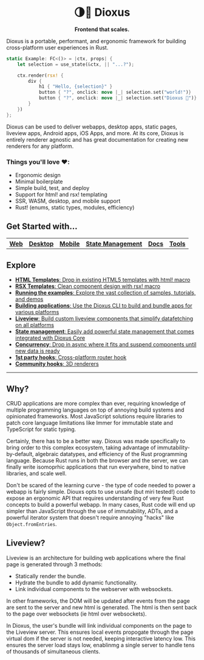 <div align="center">
  <h1>🌗🚀 Dioxus</h1>
  <p>
    <strong>Frontend that scales.</strong>
  </p>
</div>

<!-- # About -->

Dioxus is a portable, performant, and ergonomic framework for building cross-platform user experiences in Rust.


```rust
static Example: FC<()> = |ctx, props| {
    let selection = use_state(&ctx, || "...?");

    ctx.render(rsx! {
        div {
            h1 { "Hello, {selection}" }
            button { "?", onclick: move |_| selection.set("world!")}
            button { "?", onclick: move |_| selection.set("Dioxus 🎉")}
        }
    })
};
```

Dioxus can be used to deliver webapps, desktop apps, static pages, liveview apps, Android apps, iOS Apps, and more. At its core, Dioxus is entirely renderer agnostic and has great documentation for creating new renderers for any platform.

### **Things you'll love ❤️:**
- Ergonomic design
- Minimal boilerplate
- Simple build, test, and deploy
- Support for html! and rsx! templating
- SSR, WASM, desktop, and mobile support
- Rust! (enums, static types, modules, efficiency)
  

## Get Started with...
<table style="width:100%" align="center">
    <tr >
        <th><a href="http://github.com/jkelleyrtp/dioxus">Web</a></th>
        <th><a href="http://github.com/jkelleyrtp/dioxus">Desktop</a></th>
        <th><a href="http://github.com/jkelleyrtp/dioxus">Mobile</a></th>
        <th><a href="http://github.com/jkelleyrtp/dioxus">State Management</a></th>
        <th><a href="http://github.com/jkelleyrtp/dioxus">Docs</a></th>
        <th><a href="http://github.com/jkelleyrtp/dioxus">Tools</a></th>
    <tr>
</table>





## Explore
- [**HTML Templates**: Drop in existing HTML5 templates with html! macro](docs/guides/00-index.md)
- [**RSX Templates**: Clean component design with rsx! macro](docs/guides/00-index.md)
- [**Running the examples**: Explore the vast collection of samples, tutorials, and demos](docs/guides/00-index.md)
- [**Building applications**: Use the Dioxus CLI to build and bundle apps for various platforms](docs/guides/01-ssr.md)
- [**Liveview**: Build custom liveview components that simplify datafetching on all platforms](docs/guides/01-ssr.md)
- [**State management**: Easily add powerful state management that comes integrated with Dioxus Core](docs/guides/01-ssr.md)
- [**Concurrency**: Drop in async where it fits and suspend components until new data is ready](docs/guides/01-ssr.md)
- [**1st party hooks**: Cross-platform router hook](docs/guides/01-ssr.md)
- [**Community hooks**: 3D renderers](docs/guides/01-ssr.md)


---
## Why?

CRUD applications are more complex than ever, requiring knowledge of multiple programming languages on top of annoying build systems and opinionated frameworks. Most JavaScript solutions require libraries to patch core language limitations like Immer for immutable state and TypeScript for static typing.

Certainly, there has to be a better way. Dioxus was made specifically to bring order to this complex ecosystem, taking advantage of immutability-by-default, algebraic datatypes, and efficiency of the Rust programming language. Because Rust runs in both the browser and the server, we can finally write isomoprhic applications that run everywhere, bind to native libraries, and scale well.

Don't be scared of the learning curve - the type of code needed to power a webapp is fairly simple. Diouxs opts to use unsafe (but miri tested!) code to expose an ergonomic API that requires understanding of very few Rust concepts to build a powerful webapp. In many cases, Rust code will end up simpler than JavaScript through the use of immutability, ADTs, and a powerful iterator system that doesn't require annoying "hacks" like `Object.fromEntries`. 


## Liveview?
Liveview is an architecture for building web applications where the final page is generated through 3 methods:
- Statically render the bundle.
- Hydrate the bundle to add dynamic functionality.
- Link individual components to the webserver with websockets.

In other frameworks, the DOM will be updated after events from the page are sent to the server and new html is generated. The html is then sent back to the page over websockets (ie html over websockets).

In Dioxus, the user's bundle will link individual components on the page to the Liveview server. This ensures local events propogate through the page virtual dom if the server is not needed, keeping interactive latency low. This ensures the server load stays low, enablinmg a single server to handle tens of thousands of simultaneous clients.

<!-- ## Dioxus LiveHost
Dioxus LiveHost is a paid service that accelerates the deployment of Dioxus Apps. It provides CI/CD, testing, monitoring, scaling, and deployment specifically for Dioxus apps. 
- It's the fastest way of launching your next internal tool, side-project, or startup. 🚀 -->


<!-- Dioxus LiveHost is a paid service dedicated to hosting your Dioxus Apps - whether they be server-rendered, wasm-only, or a liveview. It's  -->

<!-- LiveHost enables a wide set of features: -->
<!-- 
- Versioned combined frontend and backend with unique access links
- Builtin CI/CD for all supported Dioxus platforms (macOS, Windows, Android, iOS, server, WASM, etc)
- Managed and pluggable storage database backends (PostgresSQL, Redis)
- Serverless support for minimal latency
- Analytics
- Lighthouse optimization
- On-premise support (see license terms)
- Cloudfare/DDoS protection integrations
- Web-based simulators for iOS, Android, Desktop
- Team + company management -->

<!-- For small teams, LiveHost is free 🎉. Check out the pricing page to see if Dioxus LiveHost is good fit for your team. -->
